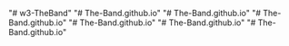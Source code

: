 "# w3-TheBand"
"# The-Band.github.io" 
"# The-Band.github.io" 
"# The-Band.github.io" 
"# The-Band.github.io" 
"# The-Band.github.io" 
"# The-Band.github.io" 
